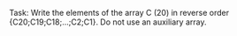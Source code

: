 Task: Write the elements of the array C (20) in reverse order {C20;C19;C18;...;C2;C1}. Do not use an auxiliary array.